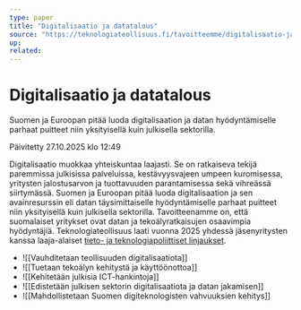 ```yaml
---
type: paper
title: "Digitalisaatio ja datatalous"
source: "https://teknologiateollisuus.fi/tavoitteemme/digitalisaatio-ja-datatalous/"
up:
related:
---
```


# Digitalisaatio ja datatalous

Suomen ja Euroopan pitää luoda digitalisaation ja datan hyödyntämiselle parhaat puitteet niin yksityisellä kuin julkisella sektorilla.

Päivitetty 27.10.2025 klo 12:49

Digitalisaatio muokkaa yhteiskuntaa laajasti. Se on ratkaiseva tekijä paremmissa julkisissa palveluissa, kestävyysvajeen umpeen kuromisessa, yritysten jalostusarvon ja tuottavuuden parantamisessa sekä vihreässä siirtymässä. Suomen ja Euroopan pitää luoda digitalisaation ja sen avainresurssin eli datan täysimittaiselle hyödyntämiselle parhaat puitteet niin yksityisellä kuin julkisella sektorilla. Tavoitteenamme on, että suomalaiset yritykset ovat datan ja tekoälyratkaisujen osaavimpia hyödyntäjiä. Teknologiateollisuus laati vuonna 2025 yhdessä jäsenyritysten kanssa laaja-alaiset [tieto- ja teknologiapoliittiset linjaukset](https://teknologiateollisuus.fi/tieto-ja-teknologiapoliittiset-linjaukset/).

- ![[Vauhditetaan teollisuuden digitalisaatiota]]
- ![[Tuetaan tekoälyn kehitystä ja käyttöönottoa]]
- ![[Kehitetään julkisia ICT-hankintoja]]
- ![[Edistetään julkisen sektorin digitalisaatiota ja datan jakamisen]]
- ![[Mahdollistetaan Suomen digiteknologisten vahvuuksien kehitys]]